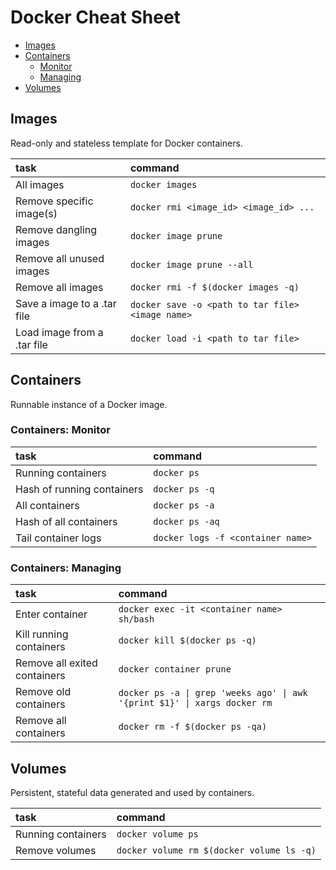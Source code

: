 Docker Cheat Sheet
===============

* [Images](#user-content-images)
* [Containers](#user-content-containers)
  * [Monitor](#user-content-containers-monitor)
  * [Managing](#user-content-containers-managing)
* [Volumes](#user-content-volumes)


## Images
Read-only and stateless template for Docker containers.


| task | command |
|:-----|:--------|
| All images | `docker images` |
| Remove specific image(s) | `docker rmi <image_id> <image_id> ...` |
| Remove dangling images | `docker image prune` |
| Remove all unused images	 | `docker image prune --all` |
| Remove all images	 | `docker rmi -f $(docker images -q)` |
| Save a image to a .tar file | `docker save -o <path to tar file> <image name>` |
| Load image from a .tar file | `docker load -i <path to tar file>` |


## Containers
Runnable instance of a Docker image.


### Containers: Monitor

| task | command |
|:-----|:--------|
| Running containers | `docker ps` |
| Hash of running containers | `docker ps -q` |
| All containers | `docker ps -a` |
| Hash of all containers | `docker ps -aq` |
| Tail container logs | `docker logs -f <container name>` |


### Containers: Managing

| task | command |
|:-----|:--------|
| Enter container | `docker exec -it <container name> sh/bash` |
| Kill running containers | `docker kill $(docker ps -q)` |
| Remove all exited containers | `docker container prune` |
| Remove old containers | `docker ps -a \| grep 'weeks ago' \| awk '{print $1}' \| xargs docker rm` |
| Remove all containers	 | `docker rm -f $(docker ps -qa)` |


## Volumes
Persistent, stateful data generated and used by containers.

| task | command |
|:-----|:--------|
| Running containers | `docker volume ps` |
| Remove volumes | `docker volume rm $(docker volume ls -q)` |
